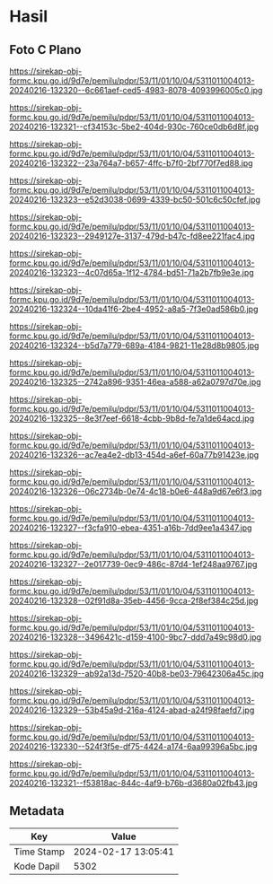 # Hasil

## Foto C Plano

https://sirekap-obj-formc.kpu.go.id/9d7e/pemilu/pdpr/53/11/01/10/04/5311011004013-20240216-132320--6c661aef-ced5-4983-8078-4093996005c0.jpg

https://sirekap-obj-formc.kpu.go.id/9d7e/pemilu/pdpr/53/11/01/10/04/5311011004013-20240216-132321--cf34153c-5be2-404d-930c-760ce0db6d8f.jpg

https://sirekap-obj-formc.kpu.go.id/9d7e/pemilu/pdpr/53/11/01/10/04/5311011004013-20240216-132322--23a764a7-b657-4ffc-b7f0-2bf770f7ed88.jpg

https://sirekap-obj-formc.kpu.go.id/9d7e/pemilu/pdpr/53/11/01/10/04/5311011004013-20240216-132323--e52d3038-0699-4339-bc50-501c6c50cfef.jpg

https://sirekap-obj-formc.kpu.go.id/9d7e/pemilu/pdpr/53/11/01/10/04/5311011004013-20240216-132323--2949127e-3137-479d-b47c-fd8ee221fac4.jpg

https://sirekap-obj-formc.kpu.go.id/9d7e/pemilu/pdpr/53/11/01/10/04/5311011004013-20240216-132323--4c07d65a-1f12-4784-bd51-71a2b7fb9e3e.jpg

https://sirekap-obj-formc.kpu.go.id/9d7e/pemilu/pdpr/53/11/01/10/04/5311011004013-20240216-132324--10da41f6-2be4-4952-a8a5-7f3e0ad586b0.jpg

https://sirekap-obj-formc.kpu.go.id/9d7e/pemilu/pdpr/53/11/01/10/04/5311011004013-20240216-132324--b5d7a779-689a-4184-9821-11e28d8b9805.jpg

https://sirekap-obj-formc.kpu.go.id/9d7e/pemilu/pdpr/53/11/01/10/04/5311011004013-20240216-132325--2742a896-9351-46ea-a588-a62a0797d70e.jpg

https://sirekap-obj-formc.kpu.go.id/9d7e/pemilu/pdpr/53/11/01/10/04/5311011004013-20240216-132325--8e3f7eef-6618-4cbb-9b8d-fe7a1de64acd.jpg

https://sirekap-obj-formc.kpu.go.id/9d7e/pemilu/pdpr/53/11/01/10/04/5311011004013-20240216-132326--ac7ea4e2-db13-454d-a6ef-60a77b91423e.jpg

https://sirekap-obj-formc.kpu.go.id/9d7e/pemilu/pdpr/53/11/01/10/04/5311011004013-20240216-132326--06c2734b-0e74-4c18-b0e6-448a9d67e6f3.jpg

https://sirekap-obj-formc.kpu.go.id/9d7e/pemilu/pdpr/53/11/01/10/04/5311011004013-20240216-132327--f3cfa910-ebea-4351-a16b-7dd9ee1a4347.jpg

https://sirekap-obj-formc.kpu.go.id/9d7e/pemilu/pdpr/53/11/01/10/04/5311011004013-20240216-132327--2e017739-0ec9-486c-87d4-1ef248aa9767.jpg

https://sirekap-obj-formc.kpu.go.id/9d7e/pemilu/pdpr/53/11/01/10/04/5311011004013-20240216-132328--02f91d8a-35eb-4456-9cca-2f8ef384c25d.jpg

https://sirekap-obj-formc.kpu.go.id/9d7e/pemilu/pdpr/53/11/01/10/04/5311011004013-20240216-132328--3496421c-d159-4100-9bc7-ddd7a49c98d0.jpg

https://sirekap-obj-formc.kpu.go.id/9d7e/pemilu/pdpr/53/11/01/10/04/5311011004013-20240216-132329--ab92a13d-7520-40b8-be03-79642306a45c.jpg

https://sirekap-obj-formc.kpu.go.id/9d7e/pemilu/pdpr/53/11/01/10/04/5311011004013-20240216-132329--53b45a9d-216a-4124-abad-a24f98faefd7.jpg

https://sirekap-obj-formc.kpu.go.id/9d7e/pemilu/pdpr/53/11/01/10/04/5311011004013-20240216-132330--524f3f5e-df75-4424-a174-6aa99396a5bc.jpg

https://sirekap-obj-formc.kpu.go.id/9d7e/pemilu/pdpr/53/11/01/10/04/5311011004013-20240216-132321--f53818ac-844c-4af9-b76b-d3680a02fb43.jpg


## Metadata

| Key        | Value               |
| ---------- | ------------------- |
| Time Stamp | 2024-02-17 13:05:41 |
| Kode Dapil | 5302                |



